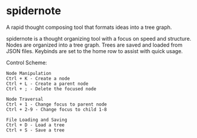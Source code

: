 # spidernote
A rapid thought composing tool that formats ideas into a tree graph.

spidernote is a thought organizing tool with a focus on speed and structure. Nodes are organized into a tree graph. Trees are saved and loaded from JSON files. Keybinds are set to the home row to assist with quick usage.

Control Scheme:
```
Node Manipulation
Ctrl + K - Create a node
Ctrl + L - Create a parent node
Ctrl + ; - Delete the focused node

Node Traversal
Ctrl + 1 - Change focus to parent node
Ctrl + 2-9 - Change focus to child 1-8

File Loading and Saving
Ctrl + D - Load a tree
Ctrl + S - Save a tree
```
